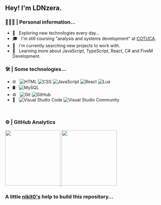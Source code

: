 <h2> Hey! I'm LDNzera.</h2>

<h3> 👨🏻‍💻 |&nbsp;Personal information...</h3>

- 🤔 &nbsp; Exploring new technologies every day...
- 🎓 &nbsp; I'm still coursing "analysis and systems development" at <a href="https://cotuca.unicamp.br/cotuca/">COTUCA</a>.
- 💼 &nbsp; i'm currently searching new projects to work with.
- 🌱 &nbsp; Learning more about JavaScript, TypeScript, React, C# and FiveM Development.

<h3> 🛠 |&nbsp;Some technologies...</h3>

- 🌐 &nbsp;
  ![HTML](https://img.shields.io/badge/-HTML5-333333?style=flat&logo=HTML)
  ![CSS](https://img.shields.io/badge/-CSS-333333?style=flat&logo=CSS3&logoColor=1572B6)
  ![JavaScript](https://img.shields.io/badge/-JavaScript-333333?style=flat&logo=javascript)
  ![React](https://img.shields.io/badge/-React-333333?style=flat&logo=react)
  ![Lua](https://img.shields.io/badge/-Lua-333333?style=flat&logo=lua)
- 🛢 &nbsp;
  ![MySQL](https://img.shields.io/badge/-MySQL-333333?style=flat&logo=mysql)
- ⚙️ &nbsp;
  ![Git](https://img.shields.io/badge/-Git-333333?style=flat&logo=git)
  ![GitHub](https://img.shields.io/badge/-GitHub-333333?style=flat&logo=github)
- 🔧 &nbsp;
  ![Visual Studio Code](https://img.shields.io/badge/-Visual%20Studio%20Code-333333?style=flat&logo=visual-studio-code&logoColor=007ACC)
  ![Visual Studio Community](https://img.shields.io/badge/-Visual%20Studio%20Community-333333?style=flat&logo=visual-studio-code&logoColor=7d3bbc)

<br/>

<h3> ⚙️ | GitHub Analytics </h3>
  
<a href="https://github.com/LDNzera">
  <img height="180em" src="https://github-readme-stats.vercel.app/api?username=LDNzera&theme=react&show_icons=true" style"max-width: 100%;" />
  <img height="180em" src="https://github-readme-stats.vercel.app/api/top-langs/?username=LDNzera&theme=react&layout=compact" style"max-width: 100%;" />
</a>

<br/>

<h3>A little <a href="https://github.com/nikit0/">nikit0's<a/> help to build this repository...<h3/>
